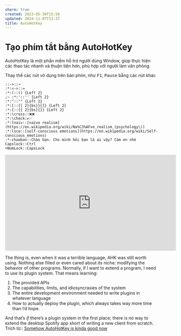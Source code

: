 ```yaml
---
share: true
created: 2023-05-30T15:56
updated: 2024-11-07T13:37
title: AutoHotKey
---
```

# Tạo phím tắt bằng AutoHotKey
AutoHotKey là một phần mềm hỗ trợ người dùng Window, giúp thực hiện các thao tác nhanh và thuận tiện hơn, phù hợp với người làm văn phòng.

Thay thế các nút vô dụng trên bàn phím, như <kbd>F1</kbd>, <kbd>Pause</kbd> bằng các nút khác
```
::->::→
:*:<->::↔
:*:(::() {Left 2}
;~ :*:'::'' {Left 2}
:*:"::"" {Left 2}
:*:[::{[ 2}{bs}}{]} {Left 2}
:*:{::{{ 2}{bs}{}} {Left 2}
:*:\cross::❌❌
:*:\check:✔️✅
:*:lnaiv::[naïve realism](https://en.wikipedia.org/wiki/Na%C3%AFve_realism_(psychology\))
:*:lsce::[self-conscious emotions](https://en.wikipedia.org/wiki/Self-conscious_emotions)
:*:chaoban::Chào bạn. Cho mình hỏi bạn là ai vậy? Cám ơn nhé
Capslock::Ctrl
+NumLock::CapsLock
```
<iframe width="560" height="315" src="https://www.youtube.com/embed/YmQPxkS3HjQ" title="YouTube video player" frameborder="0" allow="accelerometer; autoplay; clipboard-write; encrypted-media; gyroscope; picture-in-picture; web-share" referrerpolicy="strict-origin-when-cross-origin" allowfullscreen></iframe> 


The thing is, even when it was a terrible language, AHK was still worth using. Nothing else filled or even cared about its niche: modifying the behavior of other programs. Normally, if I want to extend a program, I need to use its plugin system. That means learning:

1. The provided APIs
2. The capabilities, limits, and idiosyncrasies of the system
3. The entire development environment needed to write plugins in whatever language
4. How to actually deploy the plugin, which always takes way more time than I’d hope.

And that’s _if_ there’s a plugin system in the first place; there is no way to extend the desktop Spotify app short of writing a new client from scratch.
Trích từ:: [Somehow AutoHotKey is kinda good now](https://www.hillelwayne.com/post/ahk-v2/#fnref:caveat)

